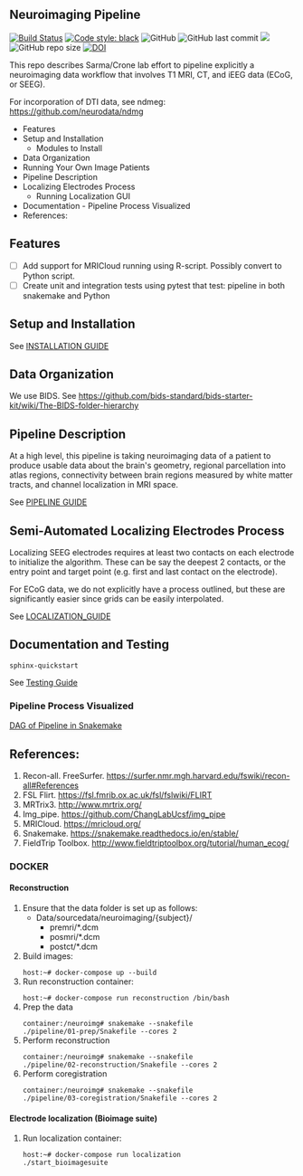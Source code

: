 Neuroimaging Pipeline
---------------------
[![Build Status](https://travis-ci.com/adam2392/eegio.svg?token=6sshyCajdyLy6EhT8YAq&branch=master)](https://travis-ci.com/adam2392/neuroimg_pipeline)
[![Code style: black](https://img.shields.io/badge/code%20style-black-000000.svg)](https://github.com/ambv/black)
![GitHub](https://img.shields.io/github/license/adam2392/neuroimg_pipeline)
![GitHub last commit](https://img.shields.io/github/last-commit/adam2392/neuroimg_pipeline)
<a href="https://codeclimate.com/github/adam2392/neuroimg_pipeline/maintainability"><img src="https://api.codeclimate.com/v1/badges/2c7d5910e89350b967c8/maintainability" /></a>
![GitHub repo size](https://img.shields.io/github/repo-size/adam2392/neuroimg_pipeline)
[![DOI](https://zenodo.org/badge/160566959.svg)](https://zenodo.org/badge/latestdoi/160566959)

This repo describes Sarma/Crone lab effort to pipeline explicitly a neuroimaging data workflow that involves T1 MRI, CT,
and iEEG data (ECoG, or SEEG). 

For incorporation of DTI data, see ndmeg: https://github.com/neurodata/ndmg

<!-- MarkdownTOC -->

- Features
- Setup and Installation
    - Modules to Install
- Data Organization
- Running Your Own Image Patients
- Pipeline Description
- Localizing Electrodes Process
    - Running Localization GUI
- Documentation
        - Pipeline Process Visualized
- References:

<!-- /MarkdownTOC -->

Features
--------
- [ ] Add support for MRICloud running using R-script. Possibly convert to Python script.
- [ ] Create unit and integration tests using pytest that test: pipeline in both snakemake and Python

Setup and Installation
--------
See [INSTALLATION GUIDE](doc/INSTALLATION.md)

Data Organization
--------

We use BIDS. 
See https://github.com/bids-standard/bids-starter-kit/wiki/The-BIDS-folder-hierarchy

Pipeline Description
--------
At a high level, this pipeline is taking neuroimaging data of a patient to produce usable data about the brain's geometry, 
regional parcellation into atlas regions, connectivity between brain regions measured by white matter tracts, and channel localization in MRI space.

See [PIPELINE GUIDE](doc/PIPELINE_DESCRIPTION.md)

Semi-Automated Localizing Electrodes Process
-------- 
Localizing SEEG electrodes requires at least two contacts on each electrode to initialize the algorithm.
These can be say the deepest 2 contacts, or the entry point and target point (e.g. first and last contact on the electrode).

For ECoG data, we do not explicitly have a process outlined, but these are significantly easier since grids can
be easily interpolated.

See [LOCALIZATION_GUIDE](doc/LOCALIZATION_GUIDE.md)

Documentation and Testing
--------

    sphinx-quickstart
    
See [Testing Guide](doc/TESTING_SETUP.md)
    
### Pipeline Process Visualized
[DAG of Pipeline in Snakemake](./neuroimg/neuroimg/pipeline/dag_neuroimaging_pipeline_reconstruction.pdf)

References:
--------
1. Recon-all. FreeSurfer. https://surfer.nmr.mgh.harvard.edu/fswiki/recon-all#References
2. FSL Flirt. https://fsl.fmrib.ox.ac.uk/fsl/fslwiki/FLIRT
3. MRTrix3. http://www.mrtrix.org/
4. Img_pipe. https://github.com/ChangLabUcsf/img_pipe
5. MRICloud. https://mricloud.org/
6. Snakemake. https://snakemake.readthedocs.io/en/stable/
7. FieldTrip Toolbox. http://www.fieldtriptoolbox.org/tutorial/human_ecog/


### DOCKER

#### Reconstruction
1. Ensure that the data folder is set up as follows:
    - Data/sourcedata/neuroimaging/{subject}/
        - premri/*.dcm
        - posmri/*.dcm
        - postct/*.dcm
2. Build images:
    >
    <code>host:~# docker-compose up --build</code>
3. Run reconstruction container:
    >
    <code>host:~# docker-compose run reconstruction /bin/bash</code>
4. Prep the data
    > 
    <code>container:/neuroimg# snakemake --snakefile ./pipeline/01-prep/Snakefile --cores 2</code>
5.  Perform reconstruction
    >
    <code>container:/neuroimg# snakemake --snakefile ./pipeline/02-reconstruction/Snakefile --cores 2</code>
6. Perform coregistration
    >
    <code>container:/neuroimg# snakemake --snakefile ./pipeline/03-coregistration/Snakefile --cores 2</code>

#### Electrode localization (Bioimage suite)

1. Run localization container:
    >
    <code>host:~# docker-compose run localization ./start_bioimagesuite</code>
